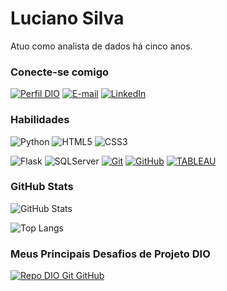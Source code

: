 # Luciano Silva

Atuo como analista de dados há cinco anos.

### Conecte-se comigo

[![Perfil DIO](https://img.shields.io/badge/-Meu%20Perfil%20na%20DIO-30A3DC?style=for-the-badge)](https://web.dio.me/users/lucianooficial2_silva)
[![E-mail](https://img.shields.io/badge/-Email-000?style=for-the-badge&logo=microsoft-outlook&logoColor=E94D5F)](mailto:lucianooficialsilva3@gmail.com)
[![LinkedIn](https://img.shields.io/badge/-LinkedIn-000?style=for-the-badge&logo=linkedin&logoColor=30A3DC)](https://www.linkedin.com/in/lucianosantoss/)

### Habilidades

![Python](https://img.shields.io/badge/PYTHON-000?style=for-the-badge&logo=python&logoColor=30A3DC)
![HTML5](https://img.shields.io/badge/HTML-000?style=for-the-badge&logo=html5&logoColor=30A3DC)
![CSS3](https://img.shields.io/badge/CSS3-000?style=for-the-badge&logo=css3&logoColor=E94D5F)

![Flask](https://img.shields.io/badge/FLASK-000?style=for-the-badge&logo=flask&logoColor=30A3DC)
![SQLServer](https://img.shields.io/badge/SQLServer-000?style=for-the-badge&logo=microsoftsqlserver&logoColor=E94D5F)
[![Git](https://img.shields.io/badge/Git-000?style=for-the-badge&logo=git&logoColor=E94D5F)](https://git-scm.com/doc)
[![GitHub](https://img.shields.io/badge/GitHub-000?style=for-the-badge&logo=github&logoColor=30A3DC)](https://docs.github.com/)
[![TABLEAU](https://img.shields.io/badge/TABLEAU-000?style=for-the-badge&logo=tableau&logoColor=E94D5F)](https://git-scm.com/doc)


### GitHub Stats

![GitHub Stats](https://github-readme-stats.vercel.app/api?username=LucianoSilvaS&theme=transparent&bg_color=000&border_color=30A3DC&show_icons=true&icon_color=30A3DC&title_color=E94D5F&text_color=FFF)

![Top Langs](https://github-readme-stats-git-masterrstaa-rickstaa.vercel.app/api/top-langs/?username=LucianoSilvaS&layout=compact&bg_color=000&border_color=30A3DC&title_color=E94D5F&text_color=FFF)

### Meus Principais Desafios de Projeto DIO


[![Repo DIO Git GitHub](https://github-readme-stats.vercel.app/api/pin/?username=LucianoSilvaS&repo=dio-lab-opensource&bg_color=000&border_color=30A3DC&show_icons=true&icon_color=30A3DC&title_color=E94D5F&text_color=FFF)](https://github.com/LucianoSilvaS/dio-lab-opensource)
